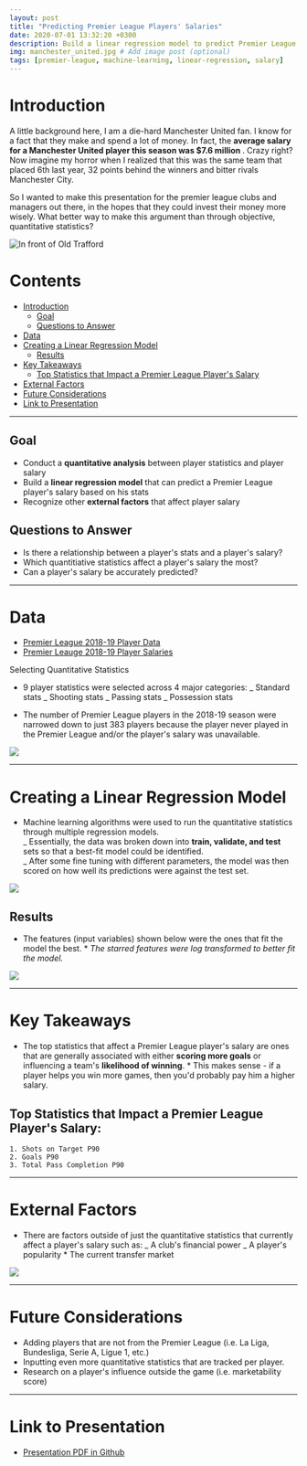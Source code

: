 ```yaml
---
layout: post
title: "Predicting Premier League Players' Salaries"
date: 2020-07-01 13:32:20 +0300
description: Build a linear regression model to predict Premier League players' salaries using quantitative player statistics. # Add post description (optional)
img: manchester_united.jpg # Add image post (optional)
tags: [premier-league, machine-learning, linear-regression, salary]
---
```


# Introduction <a name="introduction">

A little background here, I am a die-hard Manchester United fan. I know for a fact that they make and spend a lot of money. In fact, the <b> average salary for a Manchester United player this season was \$7.6 million </b>. Crazy right? Now imagine my horror when I realized that this was the same team that placed 6th last year, 32 points behind the winners and bitter rivals Manchester City.

So I wanted to make this presentation for the premier league clubs and managers out there, in the hopes that they could invest their money more wisely. What better way to make this argument than through objective, quantitative statistics?

![In front of Old Trafford]({{site.baseurl}}/assets/img/manutd_stadium.jpg)

# Contents

- [Introduction](#introduction)
  - [Goal](#goal)
  - [Questions to Answer](#questions-to-answer)
- [Data](#data)
- [Creating a Linear Regression Model](#model)
  - [Results](#results)
- [Key Takeaways](#takeaway)
  - [Top Statistics that Impact a Premier League Player's Salary](#topstats)
- [External Factors](#external)
- [Future Considerations](#future)
- [Link to Presentation](#link)

---

## Goal <a name="goal"></a>

- Conduct a **quantitative analysis** between player statistics and player salary
- Build a **linear regression model** that can predict a Premier League player's salary based on his stats
- Recognize other **external factors** that affect player salary

## Questions to Answer <a name="questions-to-answer"></a>

- Is there a relationship between a player's stats and a player's salary?
- Which quantitiative statistics affect a player's salary the most?
- Can a player's salary be accurately predicted?

---

# Data <a name="data"></a>

- <a href="https://fbref.com/en/comps/9/1889/2018-2019-Premier-League-Stats" target="_blank">Premier League 2018-19 Player Data</a>
- <a href="https://www.spotrac.com/epl/" target="_blank">Premier Leauge 2018-19 Player Salaries</a><br/>

Selecting Quantitative Statistics

- 9 player statistics were selected across 4 major categories:
  _ Standard stats
  _ Shooting stats
  _ Passing stats
  _ Possession stats

- The number of Premier League players in the 2018-19 season were narrowed down to just 383 players because the player never played in the Premier League and/or the player's salary was unavailable.

<img src="{{ site.url }}/images/premleaguestats.png"> <br/>

---

# Creating a Linear Regression Model <a name="model"></a>

- Machine learning algorithms were used to run the quantitative statistics through multiple regression models. <br/>
  _ Essentially, the data was broken down into **train, validate, and test** sets so that a best-fit model could be identified.<br/>
  _ After some fine tuning with different parameters, the model was then scored on how well its predictions were against the test set.

<img src="{{ site.url }}/images/crossvalidation.png"> <br/>

## Results <a name="results"></a>

- The features (input variables) shown below were the ones that fit the model the best. \* _The starred features were log transformed to better fit the model._

<img src="{{ site.url }}/images/coefindollar.png"> <br/>

---

# Key Takeaways <a name="takeaway"></a>

- The top statistics that affect a Premier League player's salary are ones that are generally associated with either **scoring more goals** or influencing a team's **likelihood of winning**. \* This makes sense - if a player helps you win more games, then you'd probably pay him a higher salary.

## Top Statistics that Impact a Premier League Player's Salary: <a name="topstats"></a>

    1. Shots on Target P90
    2. Goals P90
    3. Total Pass Completion P90

---

# External Factors <a name="external"></a>

- There are factors outside of just the quantitative statistics that currently affect a player's salary such as:
  _ A club's financial power
  _ A player's popularity \* The current transfer market

<img src="{{ site.url }}/images/externalfactors.png"> <br/>

---

# Future Considerations <a name="future"></a>

- Adding players that are not from the Premier League (i.e. La Liga, Bundesliga, Serie A, Ligue 1, etc.)
- Inputting even more quantitative statistics that are tracked per player.
- Research on a player's influence outside the game (i.e. marketability score)

---

# Link to Presentation <a name="link"></a>

- <a href="https://github.com/eunchanity/davids_repo/blob/master/projects/project2_premierleague_salary/reports/project2_premleague_salary.pdf" target="_blank">Presentation PDF in Github</a><br/>
